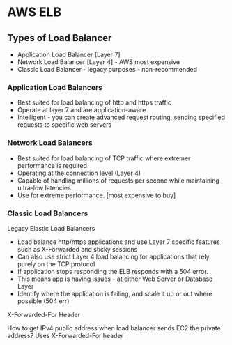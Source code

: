 # AWS ELB

## Types of Load Balancer
* Application Load Balancer [Layer 7]
* Network Load Balancer [Layer 4] - AWS most expensive
* Classic Load Balancer - legacy purposes - non-recommended

### Application Load Balancers
* Best suited for load balancing of http and https traffic
* Operate at layer 7 and are application-aware
* Intelligent - you can create advanced request routing, sending specified requests to specific web servers

### Network Load Balancers
* Best suited for load balancing of TCP traffic where extremer performance is required
* Operating at the connection level (Layer 4)
* Capable of handling millions of requests per second while maintaining ultra-low latencies
* Use for extreme performance. [most expensive to buy]

### Classic Load Balancers
Legacy Elastic Load Balancers

* Load balance http/https applications and use Layer 7 specific features such as X-Forwarded and sticky sessions
* Can also use strict Layer 4 load balancing for applications that rely purely on the TCP protocol
* If application stops responding the ELB responds with a 504 error.
* This means app is having issues - at either Web Server or Database Layer
* Identify where the application is failing, and scale it up or out where possible (504 err)

X-Forwarded-For Header

How to get IPv4 public address when load balancer sends EC2 the private address? Uses X-Forwarded-For header
